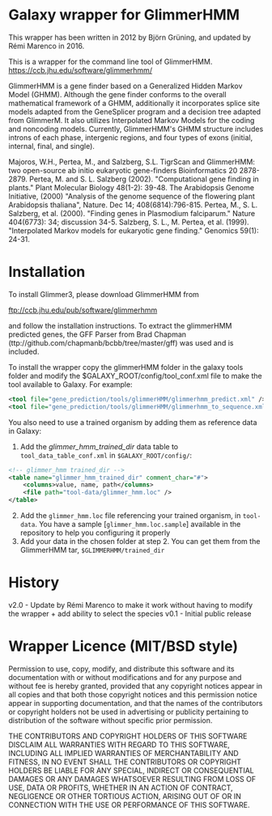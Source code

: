 Galaxy wrapper for GlimmerHMM
=====================================

This wrapper has been written in 2012 by Björn Grüning, and updated by Rémi Marenco in 2016.

This is a wrapper for the command line tool of GlimmerHMM.
https://ccb.jhu.edu/software/glimmerhmm/

GlimmerHMM is a gene finder based on a Generalized Hidden Markov Model (GHMM). Although the gene finder conforms to the overall mathematical framework of a GHMM,
additionally it incorporates splice site models adapted from the GeneSplicer program and a decision tree adapted from GlimmerM. It also utilizes
Interpolated Markov Models for the coding and noncoding models.
Currently, GlimmerHMM's GHMM structure includes introns of each phase, intergenic regions, and four types of exons (initial, internal, final, and single).

Majoros, W.H., Pertea, M., and Salzberg, S.L. TigrScan and GlimmerHMM: two open-source ab initio eukaryotic gene-finders Bioinformatics 20 2878-2879.
Pertea, M. and S. L. Salzberg (2002). "Computational gene finding in plants." Plant Molecular Biology 48(1-2): 39-48.
The Arabidopsis Genome Initiative, (2000) "Analysis of the genome sequence of the flowering plant Arabidopsis thaliana", Nature. Dec 14; 408(6814):796-815.
Pertea, M., S. L. Salzberg, et al. (2000). "Finding genes in Plasmodium falciparum." Nature 404(6773): 34; discussion 34-5.
Salzberg, S. L., M. Pertea, et al. (1999). "Interpolated Markov models for eukaryotic gene finding." Genomics 59(1): 24-31. 


Installation
============

To install Glimmer3, please download GlimmerHMM from 

ftp://ccb.jhu.edu/pub/software/glimmerhmm

and follow the installation instructions.
To extract the glimmerHMM predicted genes, the GFF Parser from Brad Chapman (ttp://github.com/chapmanb/bcbb/tree/master/gff) was used and is included.

To install the wrapper copy the glimmerHMM folder in the galaxy tools
folder and modify the $GALAXY_ROOT/config/tool_conf.xml file to make the tool available to Galaxy.
For example:

```xml
<tool file="gene_prediction/tools/glimmerHMM/glimmerhmm_predict.xml" />
<tool file="gene_prediction/tools/glimmerHMM/glimmerhmm_to_sequence.xml" />
```

You also need to use a trained organism by adding them as reference data in Galaxy:
1. Add the *glimmer_hmm_trained_dir* data table to `tool_data_table_conf.xml` in `$GALAXY_ROOT/config/`:
    
```xml
<!-- glimmer_hmm trained_dir -->
<table name="glimmer_hmm_trained_dir" comment_char="#">
    <columns>value, name, path</columns>
    <file path="tool-data/glimmer_hmm.loc" />
</table>
```
2. Add the `glimmer_hmm.loc` file referencing your trained organism, in `tool-data`.
You have a sample [`glimmer_hmm.loc.sample`] available in the repository to help you configuring it properly
3. Add your data in the chosen folder at step 2. You can get them from the GlimmerHMM tar, `$GLIMMERHMM/trained_dir`

History
=======

v2.0 - Update by Rémi Marenco to make it work without having to modify the wrapper + add ability to select the species
v0.1 - Initial public release


Wrapper Licence (MIT/BSD style)
===============================

Permission to use, copy, modify, and distribute this software and its
documentation with or without modifications and for any purpose and
without fee is hereby granted, provided that any copyright notices
appear in all copies and that both those copyright notices and this
permission notice appear in supporting documentation, and that the
names of the contributors or copyright holders not be used in
advertising or publicity pertaining to distribution of the software
without specific prior permission.

THE CONTRIBUTORS AND COPYRIGHT HOLDERS OF THIS SOFTWARE DISCLAIM ALL
WARRANTIES WITH REGARD TO THIS SOFTWARE, INCLUDING ALL IMPLIED
WARRANTIES OF MERCHANTABILITY AND FITNESS, IN NO EVENT SHALL THE
CONTRIBUTORS OR COPYRIGHT HOLDERS BE LIABLE FOR ANY SPECIAL, INDIRECT
OR CONSEQUENTIAL DAMAGES OR ANY DAMAGES WHATSOEVER RESULTING FROM LOSS
OF USE, DATA OR PROFITS, WHETHER IN AN ACTION OF CONTRACT, NEGLIGENCE
OR OTHER TORTIOUS ACTION, ARISING OUT OF OR IN CONNECTION WITH THE USE
OR PERFORMANCE OF THIS SOFTWARE.
